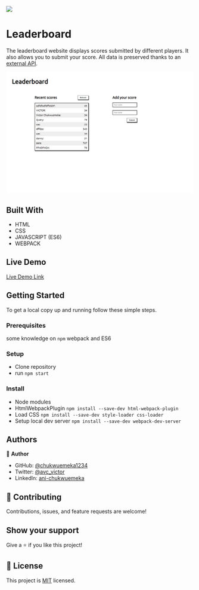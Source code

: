 ![](https://img.shields.io/badge/Microverse-blueviolet)

# Leaderboard

The leaderboard website displays scores submitted by different players. It also allows you to submit your score. All data is preserved thanks to an [external API](https://www.notion.so/Leaderboard-API-service-24c0c3c116974ac49488d4eb0267ade3).

<p align="center">
  <img src="./app_screenshot.PNG"/>
</p>

## Built With

- HTML
- CSS
- JAVASCRIPT (ES6)
- WEBPACK

## Live Demo

[Live Demo Link](https://chukwuemeka1234.github.io/Leaderboard/dist)


## Getting Started

To get a local copy up and running follow these simple steps.

### Prerequisites

some knowledge on `npm` webpack and ES6

### Setup

- Clone repository
- run `npm start`
### Install

- Node modules
- HtmlWebpackPlugin `npm install --save-dev html-webpack-plugin`
- Load CSS `npm install --save-dev style-loader css-loader`
- Setup local dev server `npm install --save-dev webpack-dev-server`

## Authors

👤 **Author**

- GitHub: [@chukwuemeka1234](https://github.com/chukwuemeka1234)
- Twitter: [@avc_victor](https://twitter.com/@avc_victor)
- LinkedIn: [ani-chukwuemeka](https://linkedin.com/in/ani-chukwuemeka-a65421199/)

## 🤝 Contributing

Contributions, issues, and feature requests are welcome!

## Show your support

Give a ⭐️ if you like this project!

## 📝 License

This project is [MIT](./MIT.md) licensed.